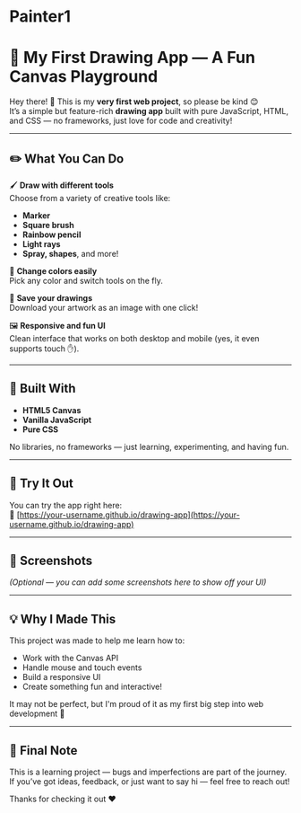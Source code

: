 # Painter1
# 🎨 My First Drawing App — A Fun Canvas Playground

Hey there! 👋 This is my **very first web project**, so please be kind 😊  
It’s a simple but feature-rich **drawing app** built with pure JavaScript, HTML, and CSS — no frameworks, just love for code and creativity!

---

## ✏️ What You Can Do

🖌️ **Draw with different tools**  
Choose from a variety of creative tools like:
- **Marker**
- **Square brush**
- **Rainbow pencil**
- **Light rays**
- **Spray, shapes**, and more!

🎨 **Change colors easily**  
Pick any color and switch tools on the fly.

💾 **Save your drawings**  
Download your artwork as an image with one click!

🖼️ **Responsive and fun UI**  
Clean interface that works on both desktop and mobile (yes, it even supports touch ✋).

---

## 🧪 Built With

- **HTML5 Canvas**
- **Vanilla JavaScript**
- **Pure CSS**

No libraries, no frameworks — just learning, experimenting, and having fun.

---

## 🚀 Try It Out

You can try the app right here:  
🔗 [https://your-username.github.io/drawing-app](https://your-username.github.io/drawing-app)

---

## 📸 Screenshots

_(Optional — you can add some screenshots here to show off your UI)_

---

## 💡 Why I Made This

This project was made to help me learn how to:
- Work with the Canvas API
- Handle mouse and touch events
- Build a responsive UI
- Create something fun and interactive!

It may not be perfect, but I'm proud of it as my first big step into web development 🚀

---

## 🙏 Final Note

This is a learning project — bugs and imperfections are part of the journey.  
If you’ve got ideas, feedback, or just want to say hi — feel free to reach out!

Thanks for checking it out ❤️  
